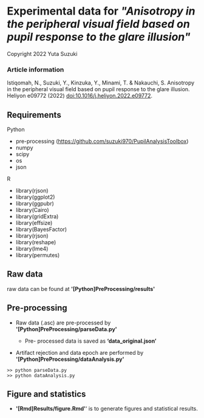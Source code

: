 # Experimental data for *"Anisotropy in the peripheral visual field based on pupil response to the glare illusion"*
Copyright 2022 Yuta Suzuki

### Article information
Istiqomah, N., Suzuki, Y., Kinzuka, Y., Minami, T. & Nakauchi, S. Anisotropy in the peripheral visual field based on pupil response to the glare illusion. Heliyon e09772 (2022) [doi:10.1016/j.heliyon.2022.e09772].

[doi:10.1016/j.heliyon.2022.e09772]: https://doi.org/10.1016/j.heliyon.2022.e09772

## Requirements
Python
- pre-processing (https://github.com/suzuki970/PupilAnalysisToolbox)
- numpy
- scipy
- os
- json

R
- library(rjson)
- library(ggplot2)
- library(ggpubr)
- library(Cairo)
- library(gridExtra)
- library(effsize)
- library(BayesFactor)
- library(rjson)
- library(reshape)
- library(lme4)
- library(permutes)

## Raw data
raw data can be found at **'[Python]PreProcessing/results'**

## Pre-processing
- Raw data (.asc) are pre-processed by **'[Python]PreProcessing/parseData.py'**

	- Pre- processed data is saved as **‘data_original.json’**

- Artifact rejection and data epoch are performed by **'[Python]PreProcessing/dataAnalysis.py'**

```
>> python parseData.py	
>> python dataAnalysis.py
```


## Figure and statistics
-  **'[Rmd]Results/figure.Rmd'**‘ is to generate figures and statistical results.
